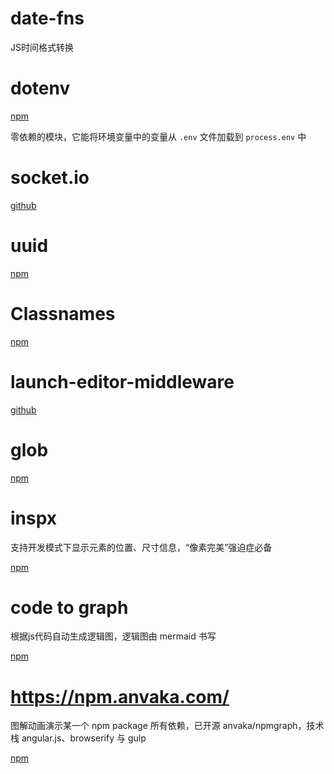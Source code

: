 # date-fns

JS时间格式转换

# dotenv

[npm](https://www.npmjs.com/package/dotenv)

零依赖的模块，它能将环境变量中的变量从 `.env` 文件加载到 `process.env` 中



# socket.io

[github](https://github.com/socketio/socket.io)



# uuid

[npm](https://www.npmjs.com/package/uuid)



# Classnames

[npm](https://www.npmjs.com/package/classnames)

# launch-editor-middleware



[github](https://github.com/yyx990803/launch-editor)

# glob

[npm](https://www.npmjs.com/package/glob)

# inspx
支持开发模式下显示元素的位置、尺寸信息，“像素完美”强迫症必备

[npm](https://github.com/raunofreiberg/inspx)

# code to graph

根据js代码自动生成逻辑图，逻辑图由 mermaid 书写

[npm](https://github.com/crubier/code-to-graph)


 # https://npm.anvaka.com/

图解动画演示某一个 npm package 所有依赖，已开源 anvaka/npmgraph，技术栈 angular.js、browserify 与 gulp

[npm](https://npm.anvaka.com/)

